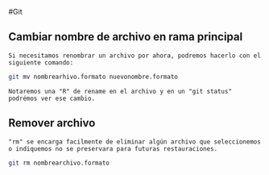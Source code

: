 #Git 

## Cambiar nombre de archivo en rama principal

	Si necesitamos renombrar un archivo por ahora, podremos hacerlo con el siguiente comando:

```bash
git mv nombrearhivo.formato nuevonombre.formato
```

	Notaremos una "R" de rename en el archivo y en un "git status" podrémos ver ese cambio.

## Remover archivo

	"rm" se encarga facilmente de eliminar algún archivo que seleccionemos o indiquemos no se preservara para futuras restauraciones.

```bash
git rm nombrearchivo.formato
```

